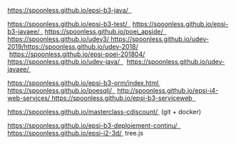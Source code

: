 https://spoonless.github.io/epsi-b3-java/  

https://spoonless.github.io/epsi-b3-test/  
https://spoonless.github.io/epsi-b3-javaee/  
https://spoonless.github.io/poei_apside/  
https://spoonless.github.io/udev3/ https://spoonless.github.io/udev-2019/https://spoonless.github.io/udev-2018/
 https://spoonless.github.io/epsi-poei-201804/
https://spoonless.github.io/udev-java/  
 https://spoonless.github.io/udev-javaee/ 


https://spoonless.github.io/epsi-b3-orm/index.html 
https://spoonless.github.io/poesqli/  
http://spoonless.github.io/epsi-i4-web-services/ https://spoonless.github.io/epsi-b3-serviceweb  



https://spoonless.github.io/masterclass-cdiscount/  (git + docker) 




https://spoonless.github.io/epsi-b3-deploiement-continu/  
https://spoonless.github.io/epsi-i2-3d/  tree.js 
